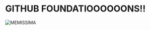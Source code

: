 # GITHUB FOUNDATIOOOOOONS!! #
![MEMISSIMA](https://encrypted-tbn0.gstatic.com/images?q=tbn:ANd9GcRvcKs9S-b5OraDOXw9n9OGjUnTZnhNrFGkLZIjy5Wbnw&s)
